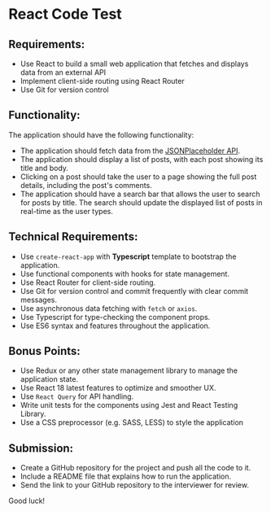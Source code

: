 # React Code Test


## Requirements:

-   Use React to build a small web application that fetches and displays data from an external API
-   Implement client-side routing using React Router
-   Use Git for version control

## Functionality:

The application should have the following functionality:

-   The application should fetch data from the [JSONPlaceholder API](https://jsonplaceholder.typicode.com/).
-   The application should display a list of posts, with each post showing its title and body.
-   Clicking on a post should take the user to a page showing the full post details, including the post's comments.
-   The application should have a search bar that allows the user to search for posts by title. The search should update the displayed list of posts in real-time as the user types.

## Technical Requirements:

-   Use `create-react-app`  with **Typescript** template to bootstrap the application.
-   Use functional components with hooks for state management.
-   Use React Router for client-side routing.
-   Use Git for version control and commit frequently with clear commit messages.
-   Use asynchronous data fetching with `fetch` or `axios`.
-   Use Typescript for type-checking the component props.
-   Use ES6 syntax and features throughout the application.

## Bonus Points:

-   Use Redux or any other state management library to manage the application state.
- Use React 18 latest features to optimize and smoother UX.
- Use `React Query` for API handling.
-   Write unit tests for the components using Jest and React Testing Library.
-  Use a CSS preprocessor (e.g. SASS, LESS) to style the application

## Submission:

-   Create a GitHub repository for the project and push all the code to it.
-   Include a README file that explains how to run the application.
-   Send the link to your GitHub repository to the interviewer for review.

Good luck!
